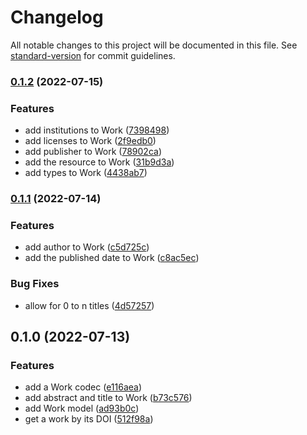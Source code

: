 # Changelog

All notable changes to this project will be documented in this file. See [standard-version](https://github.com/conventional-changelog/standard-version) for commit guidelines.

### [0.1.2](https://github.com/thewilkybarkid/crossref-ts/compare/v0.1.1...v0.1.2) (2022-07-15)


### Features

* add institutions to Work ([7398498](https://github.com/thewilkybarkid/crossref-ts/commit/7398498c8a523069b30c562ba8afc8494145e25d))
* add licenses to Work ([2f9edb0](https://github.com/thewilkybarkid/crossref-ts/commit/2f9edb0595769f583136f765ac663dda252ee071))
* add publisher to Work ([78902ca](https://github.com/thewilkybarkid/crossref-ts/commit/78902caa70f4f212e784bcbdac863fd7dc454c2b))
* add the resource to Work ([31b9d3a](https://github.com/thewilkybarkid/crossref-ts/commit/31b9d3a4c2c14bdbe6af76079bcd5488d34f44ea))
* add types to Work ([4438ab7](https://github.com/thewilkybarkid/crossref-ts/commit/4438ab7a689a2acde7e5634b055ea07f01a7e755))

### [0.1.1](https://github.com/thewilkybarkid/crossref-ts/compare/v0.1.0...v0.1.1) (2022-07-14)


### Features

* add author to Work ([c5d725c](https://github.com/thewilkybarkid/crossref-ts/commit/c5d725cdecb3f387d83b7d7261358f2ccabfcc81))
* add the published date to Work ([c8ac5ec](https://github.com/thewilkybarkid/crossref-ts/commit/c8ac5ec5b429a3b9c1f1b2a4a60718deb5ff460a))


### Bug Fixes

* allow for 0 to n titles ([4d57257](https://github.com/thewilkybarkid/crossref-ts/commit/4d57257b1fbc4469e73cbcff08639f8db26bf2eb))

## 0.1.0 (2022-07-13)


### Features

* add a Work codec ([e116aea](https://github.com/thewilkybarkid/crossref-ts/commit/e116aea701e21aec6357dd317531946f172d13a4))
* add abstract and title to Work ([b73c576](https://github.com/thewilkybarkid/crossref-ts/commit/b73c5763e74710a63e2899de45d0497844c85f5f))
* add Work model ([ad93b0c](https://github.com/thewilkybarkid/crossref-ts/commit/ad93b0c54783554febf5e938eb06470ad7fdcaa2))
* get a work by its DOI ([512f98a](https://github.com/thewilkybarkid/crossref-ts/commit/512f98a65dacc259505000430371c85d747a215f))
